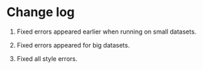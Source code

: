 # Change log

1. Fixed errors appeared earlier when running on small datasets.

2. Fixed errors appeared for big datasets.

3. Fixed all style errors.
